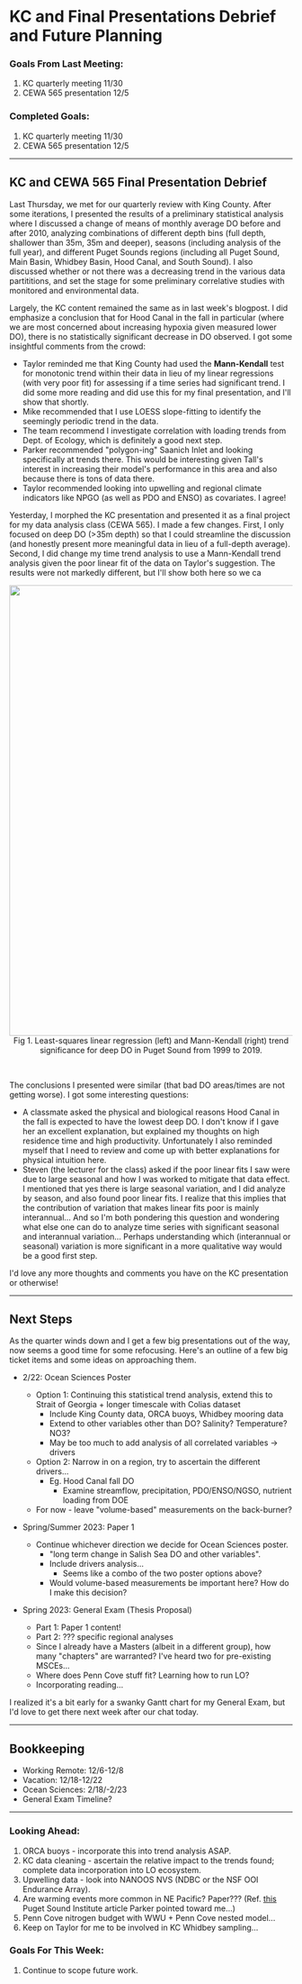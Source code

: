 # KC and Final Presentations Debrief and Future Planning

### Goals From Last Meeting:
1. KC quarterly meeting 11/30
2. CEWA 565 presentation 12/5
   
### Completed Goals:
1. KC quarterly meeting 11/30
2. CEWA 565 presentation 12/5

---

## KC and CEWA 565 Final Presentation Debrief

Last Thursday, we met for our quarterly review with King County. After some iterations, I presented the results of a preliminary statistical analysis where I discussed a change of means of monthly average DO before and after 2010, analyzing combinations of different depth bins (full depth, shallower than 35m, 35m and deeper), seasons (including analysis of the full year), and different Puget Sounds regions (including all Puget Sound, Main Basin, Whidbey Basin, Hood Canal, and South Sound). I also discussed whether or not there was a decreasing trend in the various data partititions, and set the stage for some preliminary correlative studies with monitored and environmental data.

Largely, the KC content remained the same as in last week's blogpost. I did emphasize a conclusion that for Hood Canal in the fall in particular (where we are most concerned about increasing hypoxia given measured lower DO), there is no statistically significant decrease in DO observed. I got some insightful comments from the crowd:
* Taylor reminded me that King County had used the **Mann-Kendall** test for monotonic trend within their data in lieu of my linear regressions (with very poor fit) for assessing if a time series had significant trend. I did some more reading and did use this for my final presentation, and I'll show that shortly.
* Mike recommended that I use LOESS slope-fitting to identify the seemingly periodic trend in the data.
* The team recommend I investigate correlation with loading trends from Dept. of Ecology, which is definitely a good next step.
* Parker recommended "polygon-ing" Saanich Inlet and looking specifically at trends there. This would be interesting given Tall's interest in increasing their model's performance in this area and also because there is tons of data there.
* Taylor recommended looking into upwelling and regional climate indicators like NPGO (as well as PDO and ENSO) as covariates. I agree!

Yesterday, I morphed the KC presentation and presented it as a final project for my data analysis class (CEWA 565). I made a few changes. First, I only focused on deep DO (>35m depth) so that I could streamline the discussion (and honestly present more meaningful data in lieu of a full-depth average). Second, I did change my time trend analysis to use a Mann-Kendall trend analysis given the poor linear fit of the data on Taylor's suggestion. The results were not markedly different, but I'll show both here so we ca

<p style="text-align:center;"><img src="https://github.com/dakotamm/dakotamm.github.io/assets/55995675/63ada13b-35d1-4a5c-9f28-097197981c1b" width="800"/><br>Fig 1. Least-squares linear regression (left) and Mann-Kendall (right) trend significance for deep DO in Puget Sound from 1999 to 2019.</p><br>

The conclusions I presented were similar (that bad DO areas/times are not getting worse). I got some interesting questions:
* A classmate asked the physical and biological reasons Hood Canal in the fall is expected to have the lowest deep DO. I don't know if I gave her an excellent explanation, but explained my thoughts on high residence time and high productivity. Unfortunately I also reminded myself that I need to review and come up with better explanations for physical intuition here.
* Steven (the lecturer for the class) asked if the poor linear fits I saw were due to large seasonal and how I was worked to mitigate that data effect. I mentioned that yes there is large seasonal variation, and I did analyze by season, and also found poor linear fits. I realize that this implies that the contribution of variation that makes linear fits poor is mainly interannual... And so I'm both pondering this question and wondering what else one can do to analyze time series with significant seasonal and interannual variation... Perhaps understanding which (interannual or seasonal) variation is more significant in a more qualitative way would be a good first step.

I'd love any more thoughts and comments you have on the KC presentation or otherwise!

---

## Next Steps

As the quarter winds down and I get a few big presentations out of the way, now seems a good time for some refocusing. Here's an outline of a few big ticket items and some ideas on approaching them.

* 2/22: Ocean Sciences Poster
  * Option 1: Continuing this statistical trend analysis, extend this to Strait of Georgia + longer timescale with Colias dataset
    * Include King County data, ORCA buoys, Whidbey mooring data
    * Extend to other variables other than DO? Salinity? Temperature? NO3?
    * May be too much to add analysis of all correlated variables -> drivers
  * Option 2: Narrow in on a region, try to ascertain the different drivers...
    * Eg. Hood Canal fall DO
      * Examine streamflow, precipitation, PDO/ENSO/NGSO, nutrient loading from DOE
  * For now - leave "volume-based" measurements on the back-burner?

* Spring/Summer 2023: Paper 1
  * Continue whichever direction we decide for Ocean Sciences poster.
    * "long term change in Salish Sea DO and other variables".
    * Include drivers analysis...
      * Seems like a combo of the two poster options above?
    * Would volume-based measurements be important here? How do I make this decision?

* Spring 2023: General Exam (Thesis Proposal)
  * Part 1: Paper 1 content!
  * Part 2: ??? specific regional analyses
  * Since I already have a Masters (albeit in a different group), how many "chapters" are warranted? I've heard two for pre-existing MSCEs...
  * Where does Penn Cove stuff fit? Learning how to run LO?
  * Incorporating reading...

I realized it's a bit early for a swanky Gantt chart for my General Exam, but I'd love to get there next week after our chat today.

---

## Bookkeeping 
* Working Remote: 12/6-12/8
* Vacation: 12/18-12/22
* Ocean Sciences: 2/18/-2/23
* General Exam Timeline?
  
---

### Looking Ahead:
1. ORCA buoys - incorporate this into trend analysis ASAP.
2. KC data cleaning - ascertain the relative impact to the trends found; complete data incorporation into LO ecosystem.
3. Upwelling data - look into NANOOS NVS (NDBC or the NSF OOI Endurance Array).
4. Are warming events more common in NE Pacific? Paper??? (Ref. [this](https://www.pugetsoundinstitute.org/2023/09/warm-ocean-waters-work-their-way-into-puget-sound/) Puget Sound Institute article Parker pointed toward me...)
5. Penn Cove nitrogen budget with WWU + Penn Cove nested model...
6. Keep on Taylor for me to be involved in KC Whidbey sampling...

### Goals For This Week:
1. Continue to scope future work.

